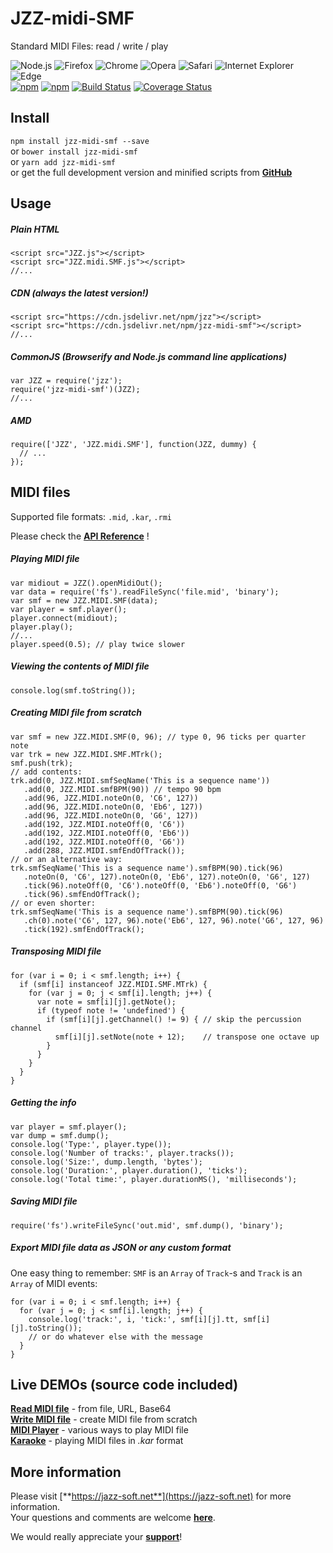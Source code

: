 # JZZ-midi-SMF

Standard MIDI Files: read / write / play

![Node.js](https://jazz-soft.github.io/img/nodejs.jpg)
![Firefox](https://jazz-soft.github.io/img/firefox.jpg)
![Chrome](https://jazz-soft.github.io/img/chrome.jpg)
![Opera](https://jazz-soft.github.io/img/opera.jpg)
![Safari](https://jazz-soft.github.io/img/safari.jpg)
![Internet Explorer](https://jazz-soft.github.io/img/msie.jpg)
![Edge](https://jazz-soft.github.io/img/edgc.jpg)  
[![npm](https://img.shields.io/npm/v/jzz-midi-smf.svg)](https://www.npmjs.com/package/jzz-midi-smf)
[![npm](https://img.shields.io/npm/dt/jzz-midi-smf.svg)](https://www.npmjs.com/package/jzz-midi-smf)
[![Build Status](https://travis-ci.org/jazz-soft/JZZ-midi-SMF.svg?branch=master)](https://travis-ci.org/jazz-soft/JZZ-midi-SMF)
[![Coverage Status](https://coveralls.io/repos/github/jazz-soft/JZZ-midi-SMF/badge.svg?branch=master)](https://coveralls.io/github/jazz-soft/JZZ-midi-SMF?branch=master)


## Install

`npm install jzz-midi-smf --save`  
or `bower install jzz-midi-smf`  
or `yarn add jzz-midi-smf`  
or get the full development version and minified scripts from [**GitHub**](https://github.com/jazz-soft/JZZ-midi-SMF)

## Usage

##### Plain HTML

    <script src="JZZ.js"></script>
    <script src="JZZ.midi.SMF.js"></script>
    //...

##### CDN (always the latest version!)

    <script src="https://cdn.jsdelivr.net/npm/jzz"></script>
    <script src="https://cdn.jsdelivr.net/npm/jzz-midi-smf"></script>
    //...

##### CommonJS (Browserify and Node.js command line applications)

    var JZZ = require('jzz');
    require('jzz-midi-smf')(JZZ);
    //...

##### AMD

    require(['JZZ', 'JZZ.midi.SMF'], function(JZZ, dummy) {
      // ...
    });

## MIDI files
Supported file formats: `.mid`, `.kar`, `.rmi`

Please check the [**API Reference**](https://jazz-soft.net/doc/JZZ/midifile.html) !

##### Playing MIDI file

    var midiout = JZZ().openMidiOut();
    var data = require('fs').readFileSync('file.mid', 'binary');
    var smf = new JZZ.MIDI.SMF(data);
    var player = smf.player();
    player.connect(midiout);
    player.play();
    //...
    player.speed(0.5); // play twice slower

##### Viewing the contents of MIDI file

    console.log(smf.toString());

##### Creating MIDI file from scratch

    var smf = new JZZ.MIDI.SMF(0, 96); // type 0, 96 ticks per quarter note
    var trk = new JZZ.MIDI.SMF.MTrk();
    smf.push(trk);
    // add contents:
    trk.add(0, JZZ.MIDI.smfSeqName('This is a sequence name'))
       .add(0, JZZ.MIDI.smfBPM(90)) // tempo 90 bpm
       .add(96, JZZ.MIDI.noteOn(0, 'C6', 127))
       .add(96, JZZ.MIDI.noteOn(0, 'Eb6', 127))
       .add(96, JZZ.MIDI.noteOn(0, 'G6', 127))
       .add(192, JZZ.MIDI.noteOff(0, 'C6'))
       .add(192, JZZ.MIDI.noteOff(0, 'Eb6'))
       .add(192, JZZ.MIDI.noteOff(0, 'G6'))
       .add(288, JZZ.MIDI.smfEndOfTrack());
    // or an alternative way:
    trk.smfSeqName('This is a sequence name').smfBPM(90).tick(96)
       .noteOn(0, 'C6', 127).noteOn(0, 'Eb6', 127).noteOn(0, 'G6', 127)
       .tick(96).noteOff(0, 'C6').noteOff(0, 'Eb6').noteOff(0, 'G6')
       .tick(96).smfEndOfTrack();
    // or even shorter:
    trk.smfSeqName('This is a sequence name').smfBPM(90).tick(96)
       .ch(0).note('C6', 127, 96).note('Eb6', 127, 96).note('G6', 127, 96)
       .tick(192).smfEndOfTrack();

##### Transposing MIDI file

    for (var i = 0; i < smf.length; i++) {
      if (smf[i] instanceof JZZ.MIDI.SMF.MTrk) {
        for (var j = 0; j < smf[i].length; j++) {
          var note = smf[i][j].getNote();
          if (typeof note != 'undefined') {
            if (smf[i][j].getChannel() != 9) { // skip the percussion channel
              smf[i][j].setNote(note + 12);    // transpose one octave up
            }
          }
        }
      }
    }

##### Getting the info

    var player = smf.player();
    var dump = smf.dump();
    console.log('Type:', player.type());
    console.log('Number of tracks:', player.tracks());
    console.log('Size:', dump.length, 'bytes');
    console.log('Duration:', player.duration(), 'ticks');
    console.log('Total time:', player.durationMS(), 'milliseconds');

##### Saving MIDI file

    require('fs').writeFileSync('out.mid', smf.dump(), 'binary');

##### Export MIDI file data as JSON or any custom format

One easy thing to remember: `SMF` is an `Array` of `Track`-s and `Track` is an `Array` of MIDI events:

    for (var i = 0; i < smf.length; i++) {
      for (var j = 0; j < smf[i].length; j++) {
        console.log('track:', i, 'tick:', smf[i][j].tt, smf[i][j].toString());
        // or do whatever else with the message
      }
    }

## Live DEMOs (source code included)

[**Read MIDI file**](https://jazz-soft.net/demo/ReadMidiFile.html) - from file, URL, Base64  
[**Write MIDI file**](https://jazz-soft.net/demo/WriteMidiFile.html) - create MIDI file from scratch  
[**MIDI Player**](https://jazz-soft.net/demo/PlayMidiFile.html) - various ways to play MIDI file  
[**Karaoke**](https://jazz-soft.net/demo/Karaoke.html) - playing MIDI files in *.kar* format

## More information

Please visit [**https://jazz-soft.net**](https://jazz-soft.net) for more information.  
Your questions and comments are welcome [**here**](https://jazz-soft.org).

We would really appreciate your [**support**](https://jazz-soft.net/donate)!
